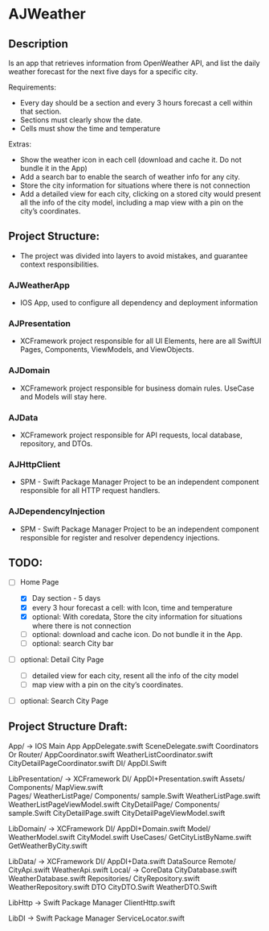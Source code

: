 # AJWeather

## Description

Is an app that retrieves information from OpenWeather API, and list
the daily weather forecast for the next five days for a specific city.

Requirements: 
 - Every day should be a section and every 3 hours forecast a cell within that
section.
 - Sections must clearly show the date.
 - Cells must show the time and temperature

Extras:
- Show the weather icon in each cell (download and cache it. Do not
bundle it in the App)
- Add a search bar to enable the search of weather info for any city.
- Store the city information for situations where there is not
connection
- Add a detailed view for each city, clicking on a stored city would
present all the info of the city model, including a map view with a
pin on the city’s coordinates. 

## Project Structure:
- The project was divided into layers to avoid mistakes, and guarantee context responsibilities.

### AJWeatherApp
- IOS App, used to configure all dependency and deployment information

### AJPresentation
- XCFramework project responsible for all UI Elements, here are all SwiftUI Pages, Components, ViewModels, and ViewObjects.

### AJDomain
- XCFramework project responsible for business domain rules. UseCase and Models will stay here.

### AJData
- XCFramework project responsible for  API requests, local database, repository, and DTOs.

### AJHttpClient
- SPM - Swift Package Manager Project to be an independent component responsible for all HTTP request handlers.
### AJDependencyInjection
- SPM - Swift Package Manager Project to be an independent component responsible for register and resolver dependency injections.

## TODO:

- [ ] Home Page
    - [X] Day section - 5 days
    - [X] every 3 hour forecast a cell: with Icon, time and temperature
    - [X] optional: With coredata, Store the city information for situations where there is not connection
    - [ ] optional: download and cache icon. Do not bundle it in the App.
    - [ ] optional: search City bar
    
- [ ] optional: Detail City Page
    - [ ] detailed view for each city, resent all the info of the city model
    - [ ] map view with a pin on the city’s coordinates. 
    
- [ ] optional: Search City Page
  

## Project Structure Draft:

App/ -> IOS Main App
    AppDelegate.swift
    SceneDelegate.swift
    Coordinators Or Router/
        AppCoordinator.swift
        WeatherListCoordinator.swift
        CityDetailPageCoordinator.swift
    DI/
        AppDI.Swift
  
LibPresentation/ -> XCFramework
    DI/
        AppDI+Presentation.swift
    Assets/
    Components/
        MapView.swift      
    Pages/
        WeatherListPage/
            Components/
                sample.Swift
            WeatherListPage.swift
            WeatherListPageViewModel.swift
        CityDetailPage/
            Components/
                sample.Swift
            CityDetailPage.swift
            CityDetailPageViewModel.swift    

LibDomain/ -> XCFramework
    DI/
        AppDI+Domain.swift
    Model/
        WeatherModel.swift
        CityModel.swift
    UseCases/
        GetCityListByName.swift
        GetWeatherByCity.swift

LibData/ -> XCFramework
    DI/
        AppDI+Data.swift
    DataSource
        Remote/
            CityApi.swift
            WeatherApi.swift
        Local/ -> CoreData
            CityDatabase.swift
            WeatherDatabase.swift
    Repositories/
        CityRepository.swift
        WeatherRepository.swift
    DTO
        CityDTO.Swift
        WeatherDTO.Swift

LibHttp -> Swift Package Manager
    ClientHttp.swift

LibDI -> Swift Package Manager
    ServiceLocator.swift

